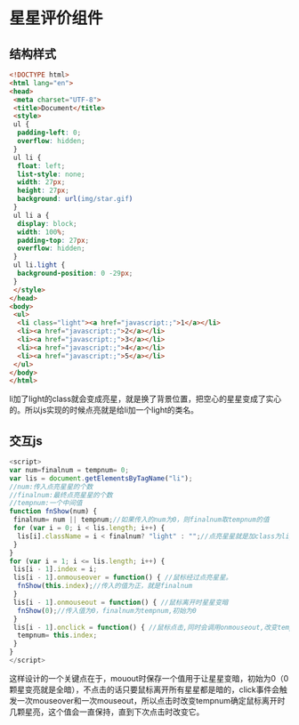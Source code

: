# 星星评价组件

## 结构样式
```html
<!DOCTYPE html>
<html lang="en">
<head>
 <meta charset="UTF-8">
 <title>Document</title>
 <style>
 ul {
  padding-left: 0;
  overflow: hidden;
 }
 ul li {
  float: left;
  list-style: none;
  width: 27px;
  height: 27px;
  background: url(img/star.gif)
 }
 ul li a {
  display: block;
  width: 100%;
  padding-top: 27px;
  overflow: hidden;
 }
 ul li.light {
  background-position: 0 -29px;
 }
 </style>
</head>
<body>
 <ul>
  <li class="light"><a href="javascript:;">1</a></li>
  <li><a href="javascript:;">2</a></li>
  <li><a href="javascript:;">3</a></li>
  <li><a href="javascript:;">4</a></li>
  <li><a href="javascript:;">5</a></li>
 </ul>
</body>
</html>
```
li加了light的class就会变成亮星，就是换了背景位置，把空心的星星变成了实心的。所以js实现的时候点亮就是给li加一个light的类名。

## 交互js
```javascript
<script>
var num=finalnum = tempnum= 0;
var lis = document.getElementsByTagName("li");
//num:传入点亮星星的个数
//finalnum:最终点亮星星的个数
//tempnum:一个中间值
function fnShow(num) {
 finalnum= num || tempnum;//如果传入的num为0，则finalnum取tempnum的值
 for (var i = 0; i < lis.length; i++) {
  lis[i].className = i < finalnum? "light" : "";//点亮星星就是加class为light的样式
 }
}
for (var i = 1; i <= lis.length; i++) {
 lis[i - 1].index = i;
 lis[i - 1].onmouseover = function() { //鼠标经过点亮星星。
  fnShow(this.index);//传入的值为正，就是finalnum
 }
 lis[i - 1].onmouseout = function() { //鼠标离开时星星变暗
  fnShow(0);//传入值为0，finalnum为tempnum,初始为0
 }
 lis[i - 1].onclick = function() { //鼠标点击,同时会调用onmouseout,改变tempnum值点亮星星
  tempnum= this.index;
 }
}
</script>
```

这样设计的一个关键点在于，mouout时保存一个值用于让星星变暗，初始为0（0颗星变亮就是全暗），不点击的话只要鼠标离开所有星星都是暗的，click事件会触发一次mouseover和一次mouseout，所以点击时改变tempnum确定鼠标离开时几颗星亮，这个值会一直保持，直到下次点击时改变它。
